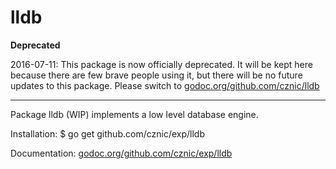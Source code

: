 lldb
====

**Deprecated**

2016-07-11: This package is now officially deprecated. It will be kept here because there are few brave people using it, but there will be no future updates to this package. Please switch to [godoc.org/github.com/cznic/lldb](http://godoc.org/github.com/cznic/lldb)

----

Package lldb (WIP) implements a low level database engine.

Installation: $ go get github.com/cznic/exp/lldb

Documentation: [godoc.org/github.com/cznic/exp/lldb](http://godoc.org/github.com/cznic/exp/lldb)

